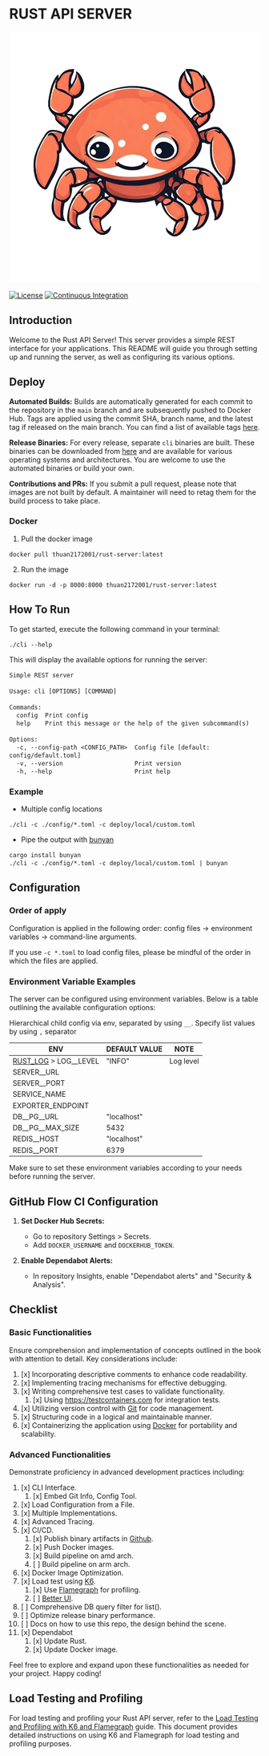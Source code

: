 # RUST API SERVER

![Logo](./assets/logo.png)

[![License](https://img.shields.io/github/license/sonntuet1997/rust-web-api-microservice-template)](https://github.com/sonntuet1997/rust-web-api-microservice-template/blob/master/LICENSE)
[![Continuous Integration](https://github.com/sonntuet1997/rust-web-api-microservice-template/actions/workflows/ci.yaml/badge.svg)](https://github.com/sonntuet1997/rust-web-api-microservice-template/actions/workflows/ci.yaml)

## Introduction

Welcome to the Rust API Server! This server provides a simple REST interface for your applications. This README will
guide you through setting up and running the server, as well as configuring its various options.

## Deploy

**Automated Builds:**
Builds are automatically generated for each commit to the repository in the `main` branch and are subsequently pushed to Docker Hub.
Tags are applied using the commit SHA, branch name, and the latest tag if released on the main branch. You can find a list of available
tags [here](https://hub.docker.com/r/thuan2172001/rust-server/tags).

**Release Binaries:**
For every release, separate `cli` binaries are built. These binaries can be downloaded
from [here](https://github.com/sonntuet1997/rust-web-api-microservice-template/releases) and are available for various operating
systems and architectures. You are welcome to use the automated binaries or build your own.

**Contributions and PRs:**
If you submit a pull request, please note that images are not built by default. A maintainer will need to retag them for the build
process to take place.

### Docker

1. Pull the docker image

```commit to only the main branch
docker pull thuan2172001/rust-server:latest
```

2. Run the image

```
docker run -d -p 8000:8000 thuan2172001/rust-server:latest
```

## How To Run

To get started, execute the following command in your terminal:

```shell
./cli --help
```

This will display the available options for running the server:

```
Simple REST server

Usage: cli [OPTIONS] [COMMAND]

Commands:
  config  Print config
  help    Print this message or the help of the given subcommand(s)

Options:
  -c, --config-path <CONFIG_PATH>  Config file [default: config/default.toml]
  -v, --version                    Print version
  -h, --help                       Print help
```

### Example

- Multiple config locations

```shell
./cli -c ./config/*.toml -c deploy/local/custom.toml
```

- Pipe the output with [bunyan](https://github.com/trentm/node-bunyan)

```shell
cargo install bunyan
./cli -c ./config/*.toml -c deploy/local/custom.toml | bunyan
```

## Configuration

### Order of apply

Configuration is applied in the following order: config files -> environment variables -> command-line arguments.

If you use `-c *.toml` to load config files, please be mindful of the order in which the files are applied.

### Environment Variable Examples

The server can be configured using environment variables. Below is a table outlining the available configuration
options:

Hierarchical child config via env, separated by using `__`. Specify list values by using `,` separator

| ENV                                                                      | DEFAULT VALUE | NOTE      |
| ------------------------------------------------------------------------ | ------------- | --------- |
| [RUST_LOG](https://docs.rs/env_logger/latest/env_logger/) > LOG\_\_LEVEL | "INFO"        | Log level |
| SERVER\_\_URL                                                            |               |           |
| SERVER\_\_PORT                                                           |               |           |
| SERVICE_NAME                                                             |               |           |
| EXPORTER_ENDPOINT                                                        |               |           |
| DB\_\_PG\_\_URL                                                          | "localhost"   |           |
| DB\_\_PG\_\_MAX_SIZE                                                     | 5432          |           |
| REDIS\_\_HOST                                                            | "localhost"   |           |
| REDIS\_\_PORT                                                            | 6379          |           |

Make sure to set these environment variables according to your needs before running the server.

## GitHub Flow CI Configuration

1. **Set Docker Hub Secrets:**

   - Go to repository Settings > Secrets.
   - Add `DOCKER_USERNAME` and `DOCKERHUB_TOKEN`.

2. **Enable Dependabot Alerts:**

   - In repository Insights, enable "Dependabot alerts" and "Security & Analysis".

## Checklist

### Basic Functionalities

Ensure comprehension and implementation of concepts outlined in the book with attention to detail. Key considerations
include:

1. [x] Incorporating descriptive comments to enhance code readability.
2. [x] Implementing tracing mechanisms for effective debugging.
3. [x] Writing comprehensive test cases to validate functionality.
   1. [x] Using https://testcontainers.com for integration tests.
4. [x] Utilizing version control with [Git](https://git-scm.com/) for code management.
5. [x] Structuring code in a logical and maintainable manner.
6. [x] Containerizing the application using [Docker](https://www.docker.com/) for portability and scalability.

### Advanced Functionalities

Demonstrate proficiency in advanced development practices including:

1. [x] CLI Interface.
   1. [x] Embed Git Info, Config Tool.
2. [x] Load Configuration from a File.
3. [x] Multiple Implementations.
4. [x] Advanced Tracing.
5. [x] CI/CD.
   1. [x] Publish binary artifacts in [Github](https://github.com/).
   2. [x] Push Docker images.
   3. [x] Build pipeline on amd arch.
   4. [ ] Build pipeline on arm arch.
6. [x] Docker Image Optimization.
7. [x] Load test using [K6](https://k6.io/).
   1. [x] Use [Flamegraph](https://github.com/flamegraph-rs/flamegraph) for profiling.
   2. [ ] [Better UI](https://medium.com/swlh/beautiful-load-testing-with-k6-and-docker-compose-4454edb3a2e3).
8. [ ] Comprehensive DB query filter for list().
9. [ ] Optimize release binary performance.
10. [ ] Docs on how to use this repo, the design behind the scene.
11. [x] Dependabot
    1. [x] Update Rust.
    2. [x] Update Docker image.

Feel free to explore and expand upon these functionalities as needed for your project. Happy coding!

## Load Testing and Profiling

For load testing and profiling your Rust API server, refer to
the [Load Testing and Profiling with K6 and Flamegraph](./load-tests/README.md) guide. This document provides
detailed instructions on using K6 and Flamegraph for load testing and profiling purposes.

